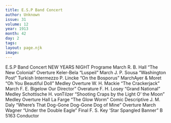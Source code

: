 ```yaml
---
title: E.S.P Band Concert
author: Unknown
issue: 31
volume: 12
year: 1913
month: 42
day: 2
tags:
layout: page.njk
image:
---
```

E.S.P Band Concert   NEW YEARS NIGHT    Programe March R. B. Hall    “The New Colonial”    Overture Keler-Bela    “Luspeil”    March J. P. Sousa    “Washington Post”    Turkish Intermezzo P. Lincke    “On the Bosporus”    MarchAyer & Moret    “Oh You Beautiful Doll”    Medley Overture W. H. Mackie    “The Crackerjack”    March F. E. Bigelow    Our Director”     Overature F. H. Losey    “Grand National”    Medley Schottische H. vonTilzer    “Shooting Craps by the Light O’ the Moon”    Medley Overture Hall La Farge    “The Glow Worm”    Comic Descriptive J. M. Daly    “Where’s That Dog-Gone Dog-Gone Dog of Mine”    Overture March Wagner    “Under the Double Eagle”   Final F. S. Key    ‘Star Spangled Banner”    B 5163 Conductor  


